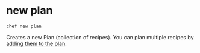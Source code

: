 # new plan

```shell
chef new plan 
```

Creates a new Plan (collection of recipes). You can plan multiple recipes by [adding them to the plan](plan_recipe.md). 